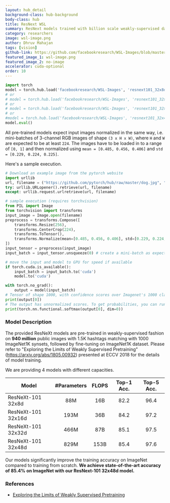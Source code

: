 ```yaml
---
layout: hub_detail
background-class: hub-background
body-class: hub
title: ResNext WSL
summary: ResNext models trained with billion scale weakly-supervised data.
category: researchers
image: wsl-image.png
author: Dhruv Mahajan
tags: [vision]
github-link: https://github.com/facebookresearch/WSL-Images/blob/master/hubconf.py
featured_image_1: wsl-image.png
featured_image_2: no-image
accelerator: cuda-optional
order: 10
---
```


```python
import torch
model = torch.hub.load('facebookresearch/WSL-Images', 'resnext101_32x8d_wsl')
# or
# model = torch.hub.load('facebookresearch/WSL-Images', 'resnext101_32x16d_wsl')
# or
# model = torch.hub.load('facebookresearch/WSL-Images', 'resnext101_32x32d_wsl')
# or
#model = torch.hub.load('facebookresearch/WSL-Images', 'resnext101_32x48d_wsl')
model.eval()
```

All pre-trained models expect input images normalized in the same way,
i.e. mini-batches of 3-channel RGB images of shape `(3 x H x W)`, where `H` and `W` are expected to be at least `224`.
The images have to be loaded in to a range of `[0, 1]` and then normalized using `mean = [0.485, 0.456, 0.406]`
and `std = [0.229, 0.224, 0.225]`.

Here's a sample execution.

```python
# Download an example image from the pytorch website
import urllib
url, filename = ("https://github.com/pytorch/hub/raw/master/dog.jpg", "dog.jpg")
try: urllib.URLopener().retrieve(url, filename)
except: urllib.request.urlretrieve(url, filename)
```

```python
# sample execution (requires torchvision)
from PIL import Image
from torchvision import transforms
input_image = Image.open(filename)
preprocess = transforms.Compose([
    transforms.Resize(256),
    transforms.CenterCrop(224),
    transforms.ToTensor(),
    transforms.Normalize(mean=[0.485, 0.456, 0.406], std=[0.229, 0.224, 0.225]),
])
input_tensor = preprocess(input_image)
input_batch = input_tensor.unsqueeze(0) # create a mini-batch as expected by the model

# move the input and model to GPU for speed if available
if torch.cuda.is_available():
    input_batch = input_batch.to('cuda')
    model.to('cuda')

with torch.no_grad():
    output = model(input_batch)
# Tensor of shape 1000, with confidence scores over Imagenet's 1000 classes
print(output[0])
# The output has unnormalized scores. To get probabilities, you can run a softmax on it.
print(torch.nn.functional.softmax(output[0], dim=0))

```

### Model Description
The provided ResNeXt models are pre-trained in weakly-supervised fashion on **940 million** public images with 1.5K hashtags matching with 1000 ImageNet1K synsets, followed by fine-tuning on ImageNet1K dataset.  Please refer to "Exploring the Limits of Weakly Supervised Pretraining" (https://arxiv.org/abs/1805.00932) presented at ECCV 2018 for the details of model training.

We are providing 4 models with different capacities.

| Model              | #Parameters | FLOPS | Top-1 Acc. | Top-5 Acc. |
| ------------------ | :---------: | :---: | :--------: | :--------: |
| ResNeXt-101 32x8d  | 88M         | 16B   |    82.2    |  96.4      |
| ResNeXt-101 32x16d | 193M        | 36B   |    84.2    |  97.2      |
| ResNeXt-101 32x32d | 466M        | 87B   |    85.1    |  97.5      |
| ResNeXt-101 32x48d | 829M        | 153B  |    85.4    |  97.6      |

Our models significantly improve the training accuracy on ImageNet compared to training from scratch. **We achieve state-of-the-art accuracy of 85.4% on ImageNet with our ResNext-101 32x48d model.**

### References

 - [Exploring the Limits of Weakly Supervised Pretraining](https://arxiv.org/abs/1805.00932)
